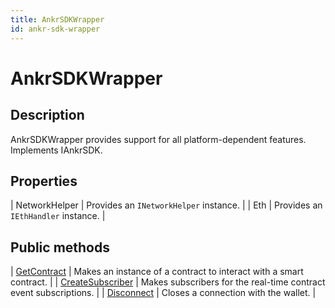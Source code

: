 ```yaml
---
title: AnkrSDKWrapper
id: ankr-sdk-wrapper
---
```


# AnkrSDKWrapper

## Description

AnkrSDKWrapper provides support for all platform-dependent features. Implements IAnkrSDK.

## Properties

| NetworkHelper | Provides an `INetworkHelper` instance. |
| Eth           | Provides an `IEthHandler` instance.    |

## Public methods

| [GetContract](/game/unity/api-reference/ankr-sdk-wrapper/get-contract) | Makes an instance of a contract to interact with a smart contract. |
| [CreateSubscriber](/game/unity/api-reference/ankr-sdk-wrapper/create-subscriber) | Makes subscribers for the real-time contract event subscriptions. |
| [Disconnect](/game/unity/api-reference/ankr-sdk-wrapper/disconnect) | Closes a connection with the wallet. |



